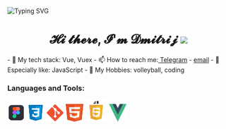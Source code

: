 ![Typing SVG](https://readme-typing-svg.herokuapp.com?color=27F794&lines=Welcome+to+my+profile+github)

<h1 align="center">𝓗𝓲 𝓽𝓱𝓮𝓻𝓮, 𝓘'𝓶 𝓓𝓶𝓲𝓽𝓻𝓲𝓳 
<img src="https://github.com/blackcater/blackcater/raw/main/images/Hi.gif" height="32"/></h1>
-  🌱 My tech stack: Vue, Vuex
-  📫 How to reach me:<a href="https://t.me/inevitability_itself"> Telegram</a>
-  <a href="mailto:tolstov-d@internet.ru">email</a>
-  🔬 Especially like: JavaScript
-  👀 My Hobbies: volleyball, coding
<h3 align="left">Languages and Tools:</h3>
<p align="left">
<img src="images\figma.png" alt="figma" width='40' height='40'/>
<img src="images\css.png" alt="css" width='40' height='40'/>
<img src="images\git.png" alt="git" width='40' height='40'/>
<img src="images\html.png" alt="html" width='40' height='40'/>
<img src="images\js.png" alt="js" width='50' height='50'/>
<img src="images\vue.png" alt="vue" width='40' height='40'/>
</p>
